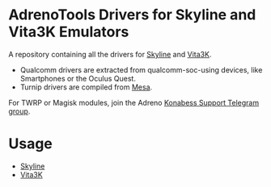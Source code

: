 # AdrenoTools Drivers for Skyline and Vita3K Emulators

A repository containing all the drivers for <a href="https://github.com/skyline-emu/skyline">Skyline</a> and <a href="https://github.com/Vita3K/Vita3K-Android">Vita3K</a>.

- Qualcomm drivers are extracted from qualcomm-soc-using devices, like Smartphones or the Oculus Quest.
- Turnip drivers are compiled from <a href="https://docs.mesa3d.org/index.html">Mesa</a>.

For TWRP or Magisk modules, join the Adreno <a href="https://t.me/adreno_konabess">Konabess Support Telegram group</a>.

# Usage

- [Skyline](docs/skyline.md)
- [Vita3K](docs/vita3k.md)

